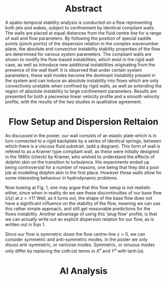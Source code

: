 <!-- # Maths_PGR_Poster.github.io  -->
<!-- &nbsp;  -->
<script src="https://polyfill.io/v3/polyfill.min.js?features=es6"></script>
<script id="MathJax-script" async src="https://cdn.jsdelivr.net/npm/mathjax@3/es5/tex-mml-chtml.js"></script>

<h1> </h1>
<h1 style="text-align: center;"> Abstract </h1>
A spatio-temporal stability analysis is conducted on a flow representing both jets and wakes, subject to confinement by identical compliant walls. The walls are placed at equal distances from the fluid centre line for a range of wall and flow parameters. By following the position of special saddle points (pinch points) of the dispersion relation in the complex wavenumber plane, the absolute and convective instability stability properties of the flow are determined for various system parameters. The compliant walls are shown to modify the flow-based instabilities, which exist in the rigid wall case, as well as introduce new additional instabilities originating from the presence of the wall itself. It is observed that under certain system parameters, these wall modes become the dominant instability present in the system and can induce an absolute instability into flows which are only convectively unstable when confined by rigid walls, as well as extending the region of absolute instability to large confinement parameters. Results are presented for both a piecewise linear velocity profile and a smooth velocity profile, with the results of the two studies in qualitative agreement. 
<h1> </h1> 

<h1 style="text-align: center;"> Flow Setup and Dispersion Reltaion </h1>

As discussed in the poster, our wall consists of an elastic plate which is in turn connected to a rigid backplate by a series of identical springs, between which there is a viscous fluid substrait. (add a diagram). This form of wall is refered to as a Kramer type compliant wall, as these were initially designed in the 1980s (check) by Kramer, who wished to understand the effects of dolphin skin on the transition to turbulence. His experiments ended up being controversial for a number of reasons, one being that they did a poor job at modelling dolphin skin in the first place. However these walls allow for some interesting behaviour in hydrodynamic problems. 

Now looking at Fig. 1, one may argue that this flow setup is not realistic either, since when in reality do we see these discontinuities of our base flow $U(z)$ at $z = \pm 1$? Well, as it turns out, the shape of the base flow does not have a significant influence on the stability of the flow, meaning we can use this rather simple approach, and still get reasonable predictions for the flows instability. Another advantage of using this 'plug flow' profile, is that we can actually write out an explicit dispersion relation for our flow, as is written out in Eqn 1. 

Since our flow is symmetric down the flow centre-line $z = 0$, we can consider symmetric and anti-symmetric modes. In the poster we only disuss anti-symmetric, or varicose modes. Symmetric, or sinuous modes only differ by replacing the $\coth(\alpha)$ terms in $X^{v}$ and $Y^{v}$ with $\tanh(\alpha)$. 
<h1> </h1>
<h1 style="text-align: center;"> AI Analysis </h1>


<!-- a note on the nondimensionalisation  -->